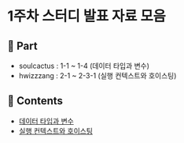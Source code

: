 # 1주차 스터디 발표 자료 모음

## 🧐 Part

- soulcactus : 1-1 ~ 1-4 (데이터 타입과 변수)
- hwizzzang : 2-1 ~ 2-3-1 (실행 컨텍스트와 호이스팅)

## 📝 Contents

- [데이터 타입과 변수](part01/README.md)
- [실행 컨텍스트와 호이스팅](part03/README.md)
